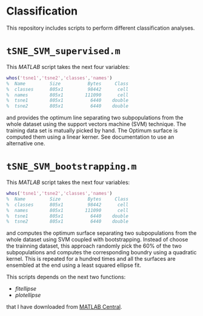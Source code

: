 Classification
==============

This repository includes scripts to perform different classification analyses.

# `tSNE_SVM_supervised.m`

This *MATLAB* script takes the next four variables:

```matlab
whos('tsne1','tsne2','classes','names')
%  Name         Size          Bytes     Class
%  classes      805x1         98442      cell
%  names        805x1        111090      cell
%  tsne1        805x1          6440    double
%  tsne2        805x1          6440    double
```

and provides the optimum line separating two subpopulations from the whole dataset using the support vectors machine (SVM) technique. The training data set is matually picked by hand. The Optimum surface is computed them using a linear kerner. See documentation to use an alternative one.

# `tSNE_SVM_bootstrapping.m`

This *MATLAB* script takes the next four variables:

```matlab
whos('tsne1','tsne2','classes','names')
%  Name         Size          Bytes     Class
%  classes      805x1         98442      cell
%  names        805x1        111090      cell
%  tsne1        805x1          6440    double
%  tsne2        805x1          6440    double
```

and computes the optimum surface separating two subpopulations from the whole dataset using SVM coupled with bootstrapping. Instead of choose the trainning dataset, this approach randomly pick the 60% of the two subpopulations and computes the corresponding boundry using a quadratic kernel. This is repeated for a hundred times and all the surfaces are ensembled at the end using a least squared ellipse fit.

This scripts depends on the next two functions:

* *fitellipse*
* *plotellipse*

that I have downloaded from [MATLAB Central](http://www.mathworks.com/matlabcentral/fileexchange/15125-fitellipse-m).
